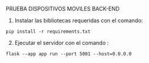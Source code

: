 PRUEBA DISPOSITIVOS MOVILES BACK-END

1. Instalar las bibliotecas requeridas con el comando:
```console
pip install -r requirements.txt
```
2. Ejecutar el servidor con el comando :
```console
flask --app app run --port 5001 --host=0.0.0.0
```


